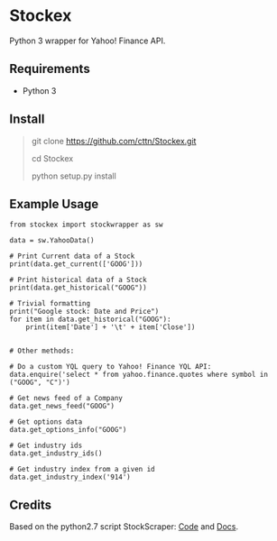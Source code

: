 # Stockex

Python 3 wrapper for Yahoo! Finance API.



## Requirements

* Python 3



## Install

> git clone https://github.com/cttn/Stockex.git
>
> cd Stockex
>
> python setup.py install



## Example Usage

```
from stockex import stockwrapper as sw

data = sw.YahooData()

# Print Current data of a Stock
print(data.get_current(['GOOG']))

# Print historical data of a Stock
print(data.get_historical("GOOG"))

# Trivial formatting
print("Google stock: Date and Price")
for item in data.get_historical("GOOG"):
    print(item['Date'] + '\t' + item['Close'])


# Other methods:
 
# Do a custom YQL query to Yahoo! Finance YQL API:
data.enquire('select * from yahoo.finance.quotes where symbol in ("GOOG", "C")')

# Get news feed of a Company
data.get_news_feed("GOOG")

# Get options data
data.get_options_info("GOOG")

# Get industry ids
data.get_industry_ids()

# Get industry index from a given id
data.get_industry_index('914')
```



## Credits

Based on the python2.7 script StockScraper: [Code](https://github.com/gurch101/StockScraper) and [Docs](http://www.gurchet-rai.net/dev/yahoo-finance-yql).





